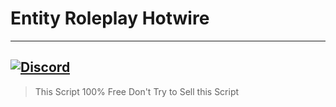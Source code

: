 # Entity Roleplay Hotwire
---
[![Discord](https://media.discordapp.net/attachments/758661898119413790/780376368927080448/unknown.png)](https://entityroleplay.com/discord)
---
> This Script 100% Free
> Don't Try to Sell this Script
